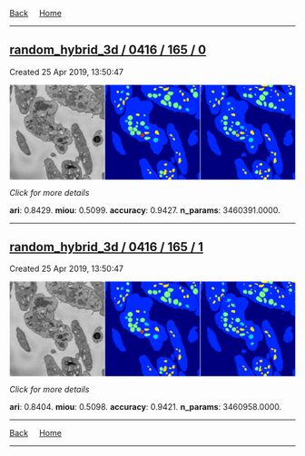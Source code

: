 
[Back](..)&nbsp;&nbsp;&nbsp;&nbsp;&nbsp;[Home](https://leapmanlab.github.io/snapshots)

---

<div class="summary"><a href="0"><h2>random_hybrid_3d / 0416 / 165 / 0</h2></a><p>Created 25 Apr 2019, 13:50:47
</p><a href="0"><img src="0/media/summary.png" align="center"></a><p>
<i>Click for more details</i>
</p></div>

**ari**: 0.8429. **miou**: 0.5099. **accuracy**: 0.9427. **n_params**: 3460391.0000. 

---

<div class="summary"><a href="1"><h2>random_hybrid_3d / 0416 / 165 / 1</h2></a><p>Created 25 Apr 2019, 13:50:47
</p><a href="1"><img src="1/media/summary.png" align="center"></a><p>
<i>Click for more details</i>
</p></div>

**ari**: 0.8404. **miou**: 0.5098. **accuracy**: 0.9421. **n_params**: 3460958.0000. 

---

[Back](..)&nbsp;&nbsp;&nbsp;&nbsp;&nbsp;[Home](https://leapmanlab.github.io/snapshots)

---